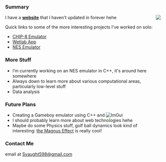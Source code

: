 ### Summary            
<a href="https://github.com/svaught598/github-readme-stats">
  <img align="right" src="https://github-readme-stats.vercel.app/api/top-langs/?username=svaught598&layout=compact" />
</a>

I have a **[website](http://svaught.com)** that I haven't updated in forever hehe

Quick links to some of the more interesting projects I've worked on solo:
- [CHIP-8 Emulator](https://svaught.com/project/chip8/)
- [Wetlab App](https://svaught.com/project/wetlab/)
- [NES Emulator](https://github.com/Svaught598/cppNES)

### More Stuff

- I’m currently working on an NES emulator in C++, it's around here somewhere
- Always down to learn more about various computational areas, particularly low-level stuff
- Data analysis

### Future Plans
- Creating a Gameboy emulator using C++ and ![ImGui](https://github.com/ocornut/imgui)
- I should probably learn more about web technologies hehe
- Maybe do some Physics stuff, golf ball dynamics look kind of interesting: [the Magnus Effect](https://en.wikipedia.org/wiki/Magnus_effect) is really cool!

### Contact Me

email at Svaught598@gmail.com
